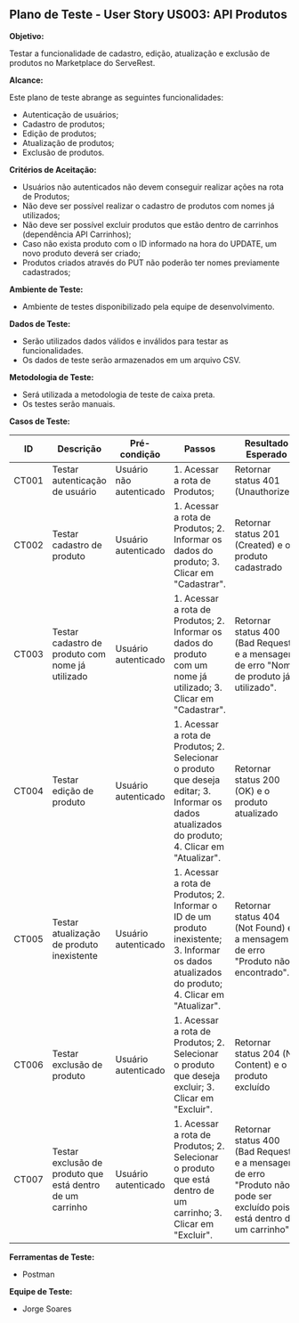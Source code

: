 ## Plano de Teste - User Story US003: API Produtos

**Objetivo:**

Testar a funcionalidade de cadastro, edição, atualização e exclusão de produtos no Marketplace do ServeRest.

**Alcance:**

Este plano de teste abrange as seguintes funcionalidades:

* Autenticação de usuários;
* Cadastro de produtos;
* Edição de produtos;
* Atualização de produtos;
* Exclusão de produtos.

**Critérios de Aceitação:**

* Usuários não autenticados não devem conseguir realizar ações na rota de Produtos;
* Não deve ser possível realizar o cadastro de produtos com nomes já utilizados;
* Não deve ser possível excluir produtos que estão dentro de carrinhos (dependência API Carrinhos);
* Caso não exista produto com o ID informado na hora do UPDATE, um novo produto deverá ser criado;
* Produtos criados através do PUT não poderão ter nomes previamente cadastrados;

**Ambiente de Teste:**

* Ambiente de testes disponibilizado pela equipe de desenvolvimento.

**Dados de Teste:**

* Serão utilizados dados válidos e inválidos para testar as funcionalidades.
* Os dados de teste serão armazenados em um arquivo CSV.

**Metodologia de Teste:**

* Será utilizada a metodologia de teste de caixa preta.
* Os testes serão manuais.

**Casos de Teste:**

| ID | Descrição | Pré-condição | Passos | Resultado Esperado | Automatizar|  |
|---|---|---|---|---|---|---|
| CT001 | Testar autenticação de usuário | Usuário não autenticado | 1. Acessar a rota de Produtos; | Retornar status 401 (Unauthorized) | | |
| CT002 | Testar cadastro de produto | Usuário autenticado | 1. Acessar a rota de Produtos; 2. Informar os dados do produto; 3. Clicar em "Cadastrar". | Retornar status 201 (Created) e o produto cadastrado | | |
| CT003 | Testar cadastro de produto com nome já utilizado | Usuário autenticado | 1. Acessar a rota de Produtos; 2. Informar os dados do produto com um nome já utilizado; 3. Clicar em "Cadastrar". | Retornar status 400 (Bad Request) e a mensagem de erro "Nome de produto já utilizado". | | |
| CT004 | Testar edição de produto | Usuário autenticado | 1. Acessar a rota de Produtos; 2. Selecionar o produto que deseja editar; 3. Informar os dados atualizados do produto; 4. Clicar em "Atualizar". | Retornar status 200 (OK) e o produto atualizado |✔ | |
| CT005 | Testar atualização de produto inexistente | Usuário autenticado | 1. Acessar a rota de Produtos; 2. Informar o ID de um produto inexistente; 3. Informar os dados atualizados do produto; 4. Clicar em "Atualizar". | Retornar status 404 (Not Found) e a mensagem de erro "Produto não encontrado". | ✔| |
| CT006 | Testar exclusão de produto | Usuário autenticado | 1. Acessar a rota de Produtos; 2. Selecionar o produto que deseja excluir; 3. Clicar em "Excluir". | Retornar status 204 (No Content) e o produto excluído | | |
| CT007 | Testar exclusão de produto que está dentro de um carrinho | Usuário autenticado | 1. Acessar a rota de Produtos; 2. Selecionar o produto que está dentro de um carrinho; 3. Clicar em "Excluir". | Retornar status 400 (Bad Request) e a mensagem de erro "Produto não pode ser excluído pois está dentro de um carrinho". | | |

**Ferramentas de Teste:**

* Postman

**Equipe de Teste:**

* Jorge Soares